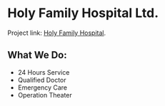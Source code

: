 # Holy Family Hospital Ltd.

Project link: [Holy Family Hospital](https://holy-family-hospital-auth.web.app/).

## What We Do:

- 24 Hours Service
- Qualified Doctor
- Emergency Care
- Operation Theater
